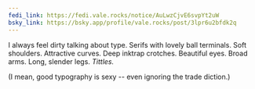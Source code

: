 ```yaml
---
fedi_link: https://fedi.vale.rocks/notice/AuLwzCjvE6svpYt2uW
bsky_link: https://bsky.app/profile/vale.rocks/post/3lpr6u2bfdk2q
---
```


I always feel dirty talking about type. Serifs with lovely ball terminals. Soft shoulders. Attractive curves. Deep inktrap crotches. Beautiful eyes. Broad arms. Long, slender legs. _Tittles._

(I mean, good typography is sexy -- even ignoring the trade diction.)
